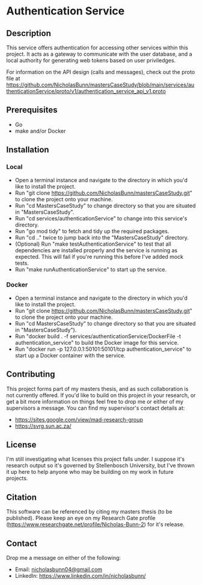 # **Authentication Service**

## **Description**

This service offers authentication for accessing other services within this project. It acts as a gateway to communicate with the user database, and a local authority for generating web tokens based on user priviledges.

For information on the API design (calls and messages), check out the proto file at https://github.com/NicholasBunn/mastersCaseStudy/blob/main/services/authenticationService/proto/v1/authentication_service_api_v1.proto

## **Prerequisites**

- Go
- make and/or Docker

## **Installation**

### **Local**

- Open a terminal instance and navigate to the directory in which you'd like to install the project.
- Run "git clone https://github.com/NicholasBunn/mastersCaseStudy.git" to clone the project onto your machine.
- Run "cd MastersCaseStudy" to change directory so that you are situated in "MastersCaseStudy".
- Run "cd services/authenticationService" to change into this service's directory.
- Run "go mod tidy" to fetch and tidy up the required packages.
- Run "cd .." twice to jump back into the "MastersCaseStudy" directory.
- (Optional) Run "make testAuthenticationService" to test that all dependencies are installed properly and the service is running as expected. This will fail if you're running this before I've added mock tests.
- Run "make runAuthenticationService" to start up the service.

### **Docker**

- Open a terminal instance and navigate to the directory in which you'd like to install the project.
- Run "git clone https://github.com/NicholasBunn/mastersCaseStudy.git" to clone the project onto your machine.
- Run "cd MastersCaseStudy" to change directory so that you are situated in "MastersCaseStudy").
- Run "docker build . -f services/authenticationService/DockerFile -t authentication_service" to build the Docker image for this service.
- Run "docker run -p 127.0.0.1:50101:50101/tcp authentication_service" to start up a Docker container with the service.

## **Contributing**

This project forms part of my masters thesis, and as such collaboration is not currently offered. If you'd like to build on this project in your research, or get a bit more information on things feel free to drop me or either of my supervisors a message. You can find my supervisor's contact details at:

- https://sites.google.com/view/mad-research-group
- https://svrg.sun.ac.za/

## **License**

I'm still investigating what licenses this project falls under. I suppose it's research output so it's governed by Stellenbosch University, but I've thrown it up here to help anyone who may be building on my work in future projects.

## **Citation**

This software can be referenced by citing my masters thesis (to be published). Please keep an eye on my Research Gate profile (https://www.researchgate.net/profile/Nicholas-Bunn-2) for it's release.

## **Contact**

Drop me a message on either of the following:

- Email: nicholasbunn04@gmail.com
- LinkedIn: https://www.linkedin.com/in/nicholasbunn/
